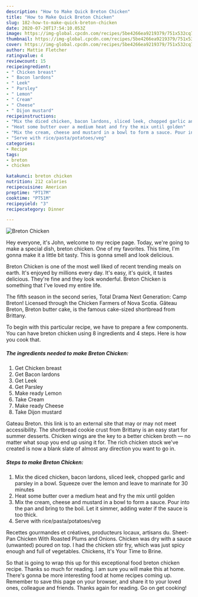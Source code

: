 ```yaml
---
description: "How to Make Quick Breton Chicken"
title: "How to Make Quick Breton Chicken"
slug: 182-how-to-make-quick-breton-chicken
date: 2020-07-20T17:54:10.053Z
image: https://img-global.cpcdn.com/recipes/5be4266ea9219379/751x532cq70/breton-chicken-recipe-main-photo.jpg
thumbnail: https://img-global.cpcdn.com/recipes/5be4266ea9219379/751x532cq70/breton-chicken-recipe-main-photo.jpg
cover: https://img-global.cpcdn.com/recipes/5be4266ea9219379/751x532cq70/breton-chicken-recipe-main-photo.jpg
author: Mattie Fletcher
ratingvalue: 4
reviewcount: 15
recipeingredient:
- " Chicken breast"
- " Bacon lardons"
- " Leek"
- " Parsley"
- " Lemon"
- " Cream"
- " Cheese"
- " Dijon mustard"
recipeinstructions:
- "Mix the diced chicken, bacon lardons, sliced leek, chopped garlic and parsley in a bowl. Squeeze over the lemon and leave to marinate for 30 minutes"
- "Heat some butter over a medium heat and fry the mix until golden"
- "Mix the cream, cheese and mustard in a bowl to form a sauce. Pour into the pan and bring to the boil. Let it simmer, adding water if the sauce is too thick."
- "Serve with rice/pasta/potatoes/veg"
categories:
- Recipe
tags:
- breton
- chicken

katakunci: breton chicken 
nutrition: 212 calories
recipecuisine: American
preptime: "PT17M"
cooktime: "PT51M"
recipeyield: "3"
recipecategory: Dinner

---
```



![Breton Chicken](https://img-global.cpcdn.com/recipes/5be4266ea9219379/751x532cq70/breton-chicken-recipe-main-photo.jpg)

Hey everyone, it's John, welcome to my recipe page. Today, we're going to make a special dish, breton chicken. One of my favorites. This time, I'm gonna make it a little bit tasty. This is gonna smell and look delicious.

Breton Chicken is one of the most well liked of recent trending meals on earth. It's enjoyed by millions every day. It's easy, it's quick, it tastes delicious. They're fine and they look wonderful. Breton Chicken is something that I've loved my entire life.

The fifth season in the second series, Total Drama Next Generation: Camp Breton! Licensed through the Chicken Farmers of Nova Scotia. Gâteau Breton, Breton butter cake, is the famous cake-sized shortbread from Brittany.


To begin with this particular recipe, we have to prepare a few components. You can have breton chicken using 8 ingredients and 4 steps. Here is how you cook that.

<!--inarticleads1-->

##### The ingredients needed to make Breton Chicken:

1. Get  Chicken breast
1. Get  Bacon lardons
1. Get  Leek
1. Get  Parsley
1. Make ready  Lemon
1. Take  Cream
1. Make ready  Cheese
1. Take  Dijon mustard


Gateau Breton. this link is to an external site that may or may not meet accessibility. The shortbread cookie crust from Brittany is an easy start for summer desserts. Chicken wings are the key to a better chicken broth — no matter what soup you end up using it for. The rich chicken stock we&#39;ve created is now a blank slate of almost any direction you want to go in. 

<!--inarticleads2-->

##### Steps to make Breton Chicken:

1. Mix the diced chicken, bacon lardons, sliced leek, chopped garlic and parsley in a bowl. Squeeze over the lemon and leave to marinate for 30 minutes
1. Heat some butter over a medium heat and fry the mix until golden
1. Mix the cream, cheese and mustard in a bowl to form a sauce. Pour into the pan and bring to the boil. Let it simmer, adding water if the sauce is too thick.
1. Serve with rice/pasta/potatoes/veg


Recettes gourmandes et créatives, producteurs locaux, artisans du. Sheet-Pan Chicken With Roasted Plums and Onions. Chicken was dry with a sauce (unwanted) poured on top. I had the chicken stir fry, which was just spicy enough and full of vegetables. Chickens, It&#39;s Your Time to Brine. 

So that is going to wrap this up for this exceptional food breton chicken recipe. Thanks so much for reading. I am sure you will make this at home. There's gonna be more interesting food at home recipes coming up. Remember to save this page on your browser, and share it to your loved ones, colleague and friends. Thanks again for reading. Go on get cooking!
